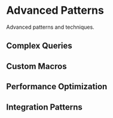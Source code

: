 # Advanced Patterns

Advanced patterns and techniques.

## Complex Queries
## Custom Macros
## Performance Optimization
## Integration Patterns

